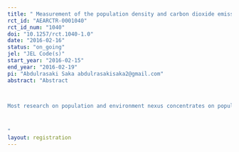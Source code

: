 ```yaml
---
title: " Measurement of the population density and carbon dioxide emissions in African countries at different income levels"
rct_id: "AEARCTR-0001040"
rct_id_num: "1040"
doi: "10.1257/rct.1040-1.0"
date: "2016-02-16"
status: "on_going"
jel: "JEL Code(s)"
start_year: "2016-02-15"
end_year: "2016-02-19"
pi: "Abdulrasaki Saka abdulrasakisaka2@gmail.com"
abstract: "Abstract

Most research on population and environment nexus concentrates on population growth and carbon dioxide emissions. Little research considers population density, and how it interacts with carbon dioxide emissions within a relationship. Thus, this research investigates the net impact of population density on carbon dioxide emissions across African countries and sees how this impact varies with per capita income. First, a conceptual framework of the structure of a relationship between population density, final consumption expenditure (annual growth), manufacturing sector and services sector value added as a component of GDP are synthesized from the IPAT to the STIRPAT model literature into an augmented STIRDCMS model. A panel equation modelling techniques were used to analyze the data. The empirical findings provided support for the conceptual framework, the findings suggest that the average effect of population density over CO2 emissions, when the population density change across time and between countries in LICA, increases by 1%, CO2 emissions increase by about 0.196% and reduce CO2 emissions by about 0.19% and 0.22% for LIMCA UICA respectively, holding all other predictors constant. An implication for both future researchers and decision makers are that this would expectedly heighten the awareness of the policy makers and the general public to equip a counterattack to possible severe environmental impacts in LICA. To the future researchers, this study can provide baseline information on the recent status of population density-CO2 emissions relationship. Furthermore, this study would be beneficial to the literature. It would provide the necessary information on the different driving forces of the environmental impacts in Africa.

"
layout: registration
---
```


